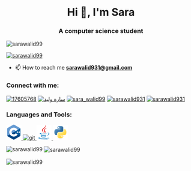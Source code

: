<h1 align="center">Hi 👋, I'm Sara</h1>
<h3 align="center">A computer science student</h3>

<p align="left"> <img src="https://komarev.com/ghpvc/?username=sarawalid99&label=Profile%20views&color=0e75b6&style=flat" alt="sarawalid99" /> </p>

<p align="left"> <a href="https://github.com/ryo-ma/github-profile-trophy"><img src="https://github-profile-trophy.vercel.app/?username=sarawalid99" alt="sarawalid99" /></a> </p>

- 📫 How to reach me **sarawalid931@gmail.com**

<h3 align="left">Connect with me:</h3>
<p align="left">
<a href="https://stackoverflow.com/users/17605768" target="blank"><img align="center" src="https://raw.githubusercontent.com/rahuldkjain/github-profile-readme-generator/master/src/images/icons/Social/stack-overflow.svg" alt="17605768" height="30" width="40" /></a>
<a href="https://fb.com/سارة وليد" target="blank"><img align="center" src="https://raw.githubusercontent.com/rahuldkjain/github-profile-readme-generator/master/src/images/icons/Social/facebook.svg" alt="سارة وليد" height="30" width="40" /></a>
<a href="https://instagram.com/sara_walid99" target="blank"><img align="center" src="https://raw.githubusercontent.com/rahuldkjain/github-profile-readme-generator/master/src/images/icons/Social/instagram.svg" alt="sara_walid99" height="30" width="40" /></a>
<a href="https://www.hackerrank.com/sarawalid931" target="blank"><img align="center" src="https://raw.githubusercontent.com/rahuldkjain/github-profile-readme-generator/master/src/images/icons/Social/hackerrank.svg" alt="sarawalid931" height="30" width="40" /></a>
<a href="https://codeforces.com/profile/sarawalid931" target="blank"><img align="center" src="https://raw.githubusercontent.com/rahuldkjain/github-profile-readme-generator/master/src/images/icons/Social/codeforces.svg" alt="sarawalid931" height="30" width="40" /></a>
</p>

<h3 align="left">Languages and Tools:</h3>
<p align="left"> <a href="https://www.w3schools.com/cpp/" target="_blank" rel="noreferrer"> <img src="https://raw.githubusercontent.com/devicons/devicon/master/icons/cplusplus/cplusplus-original.svg" alt="cplusplus" width="40" height="40"/> </a> <a href="https://git-scm.com/" target="_blank" rel="noreferrer"> <img src="https://www.vectorlogo.zone/logos/git-scm/git-scm-icon.svg" alt="git" width="40" height="40"/> </a> <a href="https://www.java.com" target="_blank" rel="noreferrer"> <img src="https://raw.githubusercontent.com/devicons/devicon/master/icons/java/java-original.svg" alt="java" width="40" height="40"/> </a> <a href="https://www.python.org" target="_blank" rel="noreferrer"> <img src="https://raw.githubusercontent.com/devicons/devicon/master/icons/python/python-original.svg" alt="python" width="40" height="40"/> </a> </p>

<p><img align="left" src="https://github-readme-stats.vercel.app/api/top-langs?username=sarawalid99&show_icons=true&locale=en&layout=compact" alt="sarawalid99" /></p>

<p>&nbsp;<img align="center" src="https://github-readme-stats.vercel.app/api?username=sarawalid99&show_icons=true&locale=en" alt="sarawalid99" /></p>

<p><img align="center" src="https://github-readme-streak-stats.herokuapp.com/?user=sarawalid99&" alt="sarawalid99" /></p>
